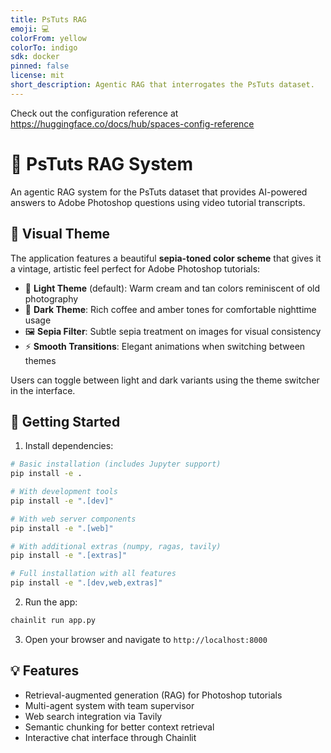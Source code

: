 ```yaml
---
title: PsTuts RAG
emoji: 💻
colorFrom: yellow
colorTo: indigo
sdk: docker
pinned: false
license: mit
short_description: Agentic RAG that interrogates the PsTuts dataset.
---
```


Check out the configuration reference at https://huggingface.co/docs/hub/spaces-config-reference

# 🤖 PsTuts RAG System

An agentic RAG system for the PsTuts dataset that provides AI-powered answers to Adobe Photoshop questions using video tutorial transcripts.

## 🎨 Visual Theme

The application features a beautiful **sepia-toned color scheme** that gives it a vintage, artistic feel perfect for Adobe Photoshop tutorials:

- 🌅 **Light Theme** (default): Warm cream and tan colors reminiscent of old photography
- 🌙 **Dark Theme**: Rich coffee and amber tones for comfortable nighttime usage
- 🖼️ **Sepia Filter**: Subtle sepia treatment on images for visual consistency
- ⚡ **Smooth Transitions**: Elegant animations when switching between themes

Users can toggle between light and dark variants using the theme switcher in the interface.

## 🚀 Getting Started

1. Install dependencies:

```bash
# Basic installation (includes Jupyter support)
pip install -e .

# With development tools
pip install -e ".[dev]"

# With web server components
pip install -e ".[web]"

# With additional extras (numpy, ragas, tavily)
pip install -e ".[extras]"

# Full installation with all features
pip install -e ".[dev,web,extras]"
```

2. Run the app:
```bash
chainlit run app.py
```

3. Open your browser and navigate to `http://localhost:8000`

## 💡 Features

- Retrieval-augmented generation (RAG) for Photoshop tutorials
- Multi-agent system with team supervisor
- Web search integration via Tavily
- Semantic chunking for better context retrieval
- Interactive chat interface through Chainlit
